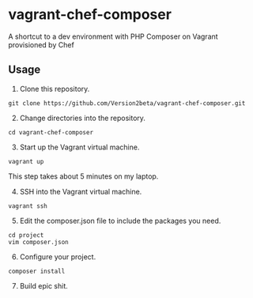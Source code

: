 # vagrant-chef-composer

A shortcut to a dev environment with PHP Composer on Vagrant provisioned by Chef

## Usage

1. Clone this repository.

```
git clone https://github.com/Version2beta/vagrant-chef-composer.git
```

2. Change directories into the repository.

```
cd vagrant-chef-composer
```

3. Start up the Vagrant virtual machine.

```
vagrant up
```

This step takes about 5 minutes on my laptop.

4. SSH into the Vagrant virtual machine.

```
vagrant ssh
```

5. Edit the composer.json file to include the packages you need.

```
cd project
vim composer.json
```

6. Configure your project.

```
composer install
```

7. Build epic shit.

